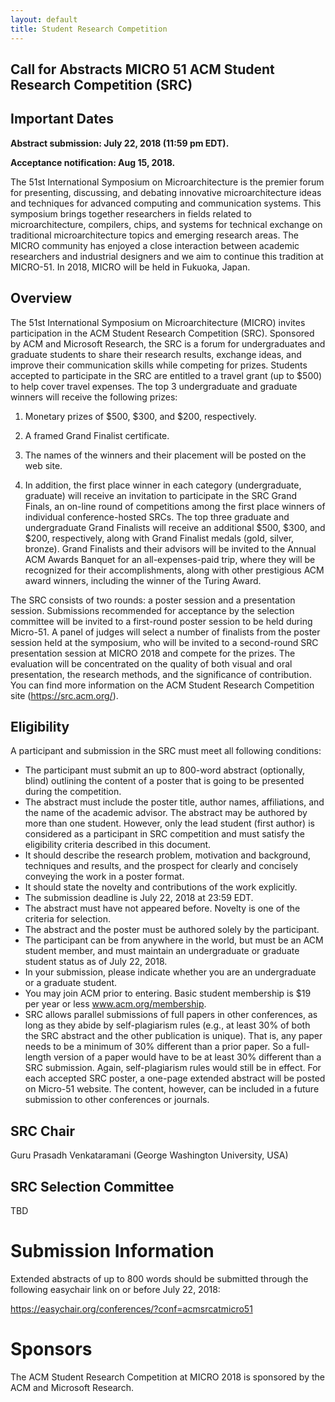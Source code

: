 ```yaml
---
layout: default
title: Student Research Competition
---
```


## Call for Abstracts MICRO 51 ACM Student Research Competition (SRC)

## Important Dates

**Abstract submission: July 22, 2018 (11:59 pm EDT).**

**Acceptance notification: Aug 15, 2018.**

The 51st International Symposium on Microarchitecture is the
premier forum for presenting, discussing, and debating innovative
microarchitecture ideas and techniques for advanced computing and
communication systems. This symposium brings together researchers
in fields related to microarchitecture, compilers, chips, and
systems for technical exchange on traditional microarchitecture
topics and emerging research areas. The MICRO community has
enjoyed a close interaction between academic researchers and
industrial designers and we aim to continue this tradition at
MICRO-51. In 2018, MICRO will be held in Fukuoka, Japan.

## Overview

The 51st International Symposium on Microarchitecture (MICRO)
invites participation in the ACM Student Research
Competition (SRC). Sponsored by ACM and Microsoft Research, the
SRC is a forum for undergraduates and graduate students to share
their research results, exchange ideas, and improve their
communication skills while competing for prizes. Students
accepted to participate in the SRC are entitled to a travel
grant (up to $500) to help cover travel expenses. The top 3
undergraduate and graduate winners will receive the following
prizes:

1. Monetary prizes of $500, $300, and $200, respectively.

2. A framed Grand Finalist certificate.

3. The names of the winners and their placement will be posted on
the web site.

4. In addition, the first place winner in each
category (undergraduate, graduate) will receive an invitation to
participate in the SRC Grand Finals, an on-line round of
competitions among the first place winners of individual
conference-hosted SRCs. The top three graduate and undergraduate
Grand Finalists will receive an additional $500, $300, and $200,
respectively, along with Grand Finalist medals (gold, silver,
bronze). Grand Finalists and their advisors will be invited to
the Annual ACM Awards Banquet for an all-expenses-paid trip,
where they will be recognized for their accomplishments, along
with other prestigious ACM award winners, including the winner of
the Turing Award.

The SRC consists of two rounds: a poster session and a
presentation session. Submissions recommended for acceptance by
the selection committee will be invited to a first-round poster
session to be held during Micro-51.  A panel of judges will
select a number of finalists from the poster session held at the
symposium, who will be invited to a second-round SRC presentation
session at MICRO 2018 and compete for the prizes. The evaluation
will be concentrated on the quality of both visual and oral
presentation, the research methods, and the significance of
contribution. You can find more information on the ACM Student
Research Competition site (https://src.acm.org/).

## Eligibility

A participant and submission in the SRC must meet all following
conditions:

* The participant must submit an up to 800-word
  abstract (optionally, blind) outlining the content of a poster
  that is going to be presented during the competition.
* The abstract must include the poster title, author names,
  affiliations, and the name of the academic advisor. The
  abstract may be authored by more than one student. However,
  only the lead student (first author) is considered as a
  participant in SRC competition and must satisfy the eligibility
  criteria described in this document.
* It should describe the research problem, motivation and
  background, techniques and results, and the prospect for
  clearly and concisely conveying the work in a poster format.
* It should state the novelty and contributions of the work
  explicitly.
* The submission deadline is July 22, 2018 at 23:59 EDT.
* The abstract must have not appeared before. Novelty is one of
  the criteria for selection.
* The abstract and the poster must be authored solely by the
  participant.
* The participant can be from anywhere in the world, but must be
  an ACM student member, and must maintain an undergraduate or
  graduate student status as of July 22, 2018.
* In your submission, please indicate whether you are an
  undergraduate or a graduate student.
* You may join ACM prior to entering. Basic student membership is
  $19 per year or less www.acm.org/membership.
* SRC allows parallel submissions of full papers in other
  conferences, as long as they abide by self-plagiarism
  rules (e.g., at least 30% of both the SRC abstract and the
  other publication is unique). That is, any paper needs to be a
  minimum of 30% different than a prior paper. So a full-length
  version of a paper would have to be at least 30% different than
  a SRC submission. Again, self-plagiarism rules would still be
  in effect.  For each accepted SRC poster, a one-page extended
  abstract will be posted on Micro-51 website. The content,
  however, can be included in a future submission to other
  conferences or journals.

## SRC Chair

Guru Prasadh Venkataramani (George Washington University, USA)

## SRC Selection Committee

TBD

# Submission Information

Extended abstracts of up to 800 words should be submitted through
the following easychair link on or before July 22, 2018:

https://easychair.org/conferences/?conf=acmsrcatmicro51

# Sponsors

The ACM Student Research Competition at MICRO 2018 is sponsored
by the ACM and Microsoft Research.

